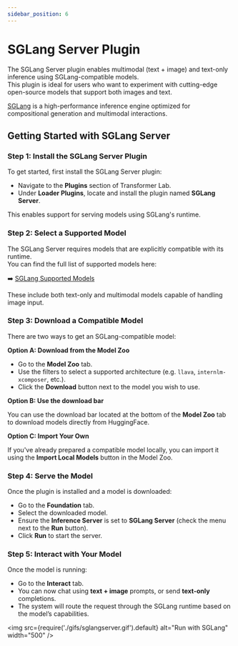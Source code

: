 ```yaml
---
sidebar_position: 6
---
```


# SGLang Server Plugin

The SGLang Server plugin enables multimodal (text + image) and text-only inference using SGLang-compatible models.  
This plugin is ideal for users who want to experiment with cutting-edge open-source models that support both images and text.

[SGLang](https://docs.sglang.ai/) is a high-performance inference engine optimized for compositional generation and multimodal interactions.

## Getting Started with SGLang Server

### Step 1: Install the SGLang Server Plugin

To get started, first install the SGLang Server plugin:

- Navigate to the **Plugins** section of Transformer Lab.
- Under **Loader Plugins**, locate and install the plugin named **SGLang Server**.

This enables support for serving models using SGLang's runtime.

### Step 2: Select a Supported Model

The SGLang Server requires models that are explicitly compatible with its runtime.  
You can find the full list of supported models here:

➡️ [SGLang Supported Models](https://docs.sglang.ai/supported_models/multimodal_language_models.html)

These include both text-only and multimodal models capable of handling image input.

### Step 3: Download a Compatible Model

There are two ways to get an SGLang-compatible model:

**Option A: Download from the Model Zoo**

- Go to the **Model Zoo** tab.
- Use the filters to select a supported architecture (e.g. `llava`, `internlm-xcomposer`, etc.).
- Click the **Download** button next to the model you wish to use.

**Option B: Use the download bar**

You can use the download bar located at the bottom of the **Model Zoo** tab to download models directly from HuggingFace.

**Option C: Import Your Own**

If you've already prepared a compatible model locally, you can import it using the **Import Local Models** button in the Model Zoo.

### Step 4: Serve the Model

Once the plugin is installed and a model is downloaded:

- Go to the **Foundation** tab.
- Select the downloaded model.
- Ensure the **Inference Server** is set to **SGLang Server** (check the menu next to the **Run** button).
- Click **Run** to start the server.

### Step 5: Interact with Your Model

Once the model is running:

- Go to the **Interact** tab.
- You can now chat using **text + image** prompts, or send **text-only** completions.
- The system will route the request through the SGLang runtime based on the model’s capabilities.

<img src={require('./gifs/sglangserver.gif').default} alt="Run with SGLang" width="500" />

